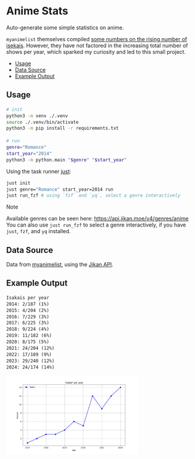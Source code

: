 # Anime Stats
Auto-generate some simple statistics on anime.

`myanimelist` themselves compiled [some numbers on the rising number of
isekais](https://www.youtube.com/channel/UCU0aTuvkzjJA9Xajnpa0AWw/community?lb=UgkxpZ0Q_5rJ2fAa7MZ9ow-1ipf4m136jMAX).
However, they have not factored in the increasing total number of shows per
year, which sparked my curiosity and led to this small project.

<!-- toc -->

- [Usage](#usage)
- [Data Source](#data-source)
- [Example Output](#example-output)

<!-- tocstop -->

## Usage

```bash
# init
python3 -m venv ./.venv
source ./.venv/bin/activate 
python3 -m pip install -r requirements.txt

# run
genre="Romance"
start_year="2014"
python3 -m python.main "$genre" "$start_year"
```

Using the task runner [just](https://just.systems/man/en/):

```bash
just init
just genre="Romance" start_year=2014 run
just run_fzf # using `fzf` and `yq`, select a genre interactively
```

> [!NOTE]
> Available genres can be seen here: <https://api.jikan.moe/v4/genres/anime>  
> You can also use `just run_fzf` to select a genre interactively, if you have
> `just`, `fzf`, and `yq` installed.

## Data Source
Data from [myanimelist](http://myanimelist.net), using the [Jikan
API](https://jikan.moe/).

## Example Output

```txt
Isakais per year
2014: 2/187 (1%)
2015: 4/204 (2%)
2016: 7/229 (3%)
2017: 6/225 (3%)
2018: 9/224 (4%)
2019: 11/182 (6%)
2020: 8/175 (5%)
2021: 24/204 (12%)
2022: 17/189 (9%)
2023: 29/240 (12%)
2024: 24/174 (14%)
```

<img alt="showcase for isekai per year" width=70% src="./showcase/isekai-per-year.webp">
